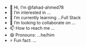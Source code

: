 - 👋 Hi, I’m @fahad-ahmed78
- 👀 I’m interested in ...
- 🌱 I’m currently learning ...Full Stack
- 💞️ I’m looking to collaborate on ...
- 📫 How to reach me ...
- 😄 Pronouns: ...he/him
- ⚡ Fun fact: ...

<!---
fahad-ahmed78/fahad-ahmed78 is a ✨ special ✨ repository because its `README.md` (this file) appears on your GitHub profile.
You can click the Preview link to take a look at your changes.
--->

